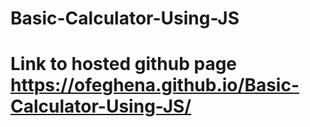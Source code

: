 # Basic-Calculator-Using-JS
# Link to hosted github page https://ofeghena.github.io/Basic-Calculator-Using-JS/
